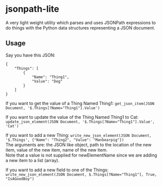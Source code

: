 # jsonpath-lite
A very light weight utility which parses and uses JSONPath expressions to do things with the Python data structures representing a JSON document.

## Usage
Say you have this JSON:
```
{
    "Things": [
        {
            "Name": "Thing1",
            "Value": "Dog"
        }
    ]
}
```
If you want to get the value of a Thing Named Thing1:
`get_json_item(JSON Document, '$.Things[?Name="Thing1"].Value')`

If you want to update the value of the Thing Named Thing1 to Cat:
`update_json_element(JSON Document, '$.Things[?Name="Thing1"].Value', 'Cat')`

If you want to add a new Thing:
`write_new_json_element(JSON Document, '$.Things', {"Name": "Thing2", "Value": "Manbearpig"})`  
The arguments are: the JSON like object, path to the location of the new item, value of the new item, name of the new item.  
Note that a value is not supplied for newElementName since we are adding a new item to a list (array).

If you want to add a new field to one of the Things:
`write_new_json_element(JSON Document, $.Things[?Name="Thing1"], True, "IsAGoodBoy")`
